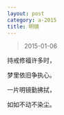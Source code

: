 ```yaml
---
layout: post
category: a-2015
title: 明镜
---
```


> 2015-01-06

持戒修福许多时，

梦里依旧争执心。

一片明镜勤拂拭，

如如不动不染尘。